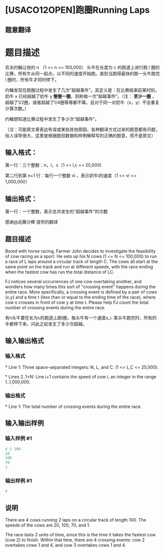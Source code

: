# [USACO12OPEN]跑圈Running Laps

## 题意翻译

# 题目描述

农夫约翰让他的 n （1 <= n <= 100,000） 头牛在长度为 c 的跑道上进行跑 l 圈的比赛，所有牛从同一起点，以不同的速度开始跑。直到当跑得最快的那一头牛跑完 l 圈时，所有牛才同时停下。

约翰发现在跑圈过程中发生了几次“超越事件”。其定义是：在比赛结束前某时刻，奶牛 x 已经超越了奶牛 y **整整一圈**，则称做一次“超越事件”。（注： **至少一圈** ，超越了1/2圈，或者超越了1/4圈等等都不算。且对于同一对奶牛（x，y）不会重复计算次数。）

约翰想知道比赛过程中发生了多少次“超越事件”。

（注：可能原文章表达有误或某些其他原因，各种翻译方式过来的题意都有问题，给人误导很大，这里是根据题目数据和样例解释写的正确的题意，而不是原文）

## 输入格式：

第一行：三个整数：n，l，c（1 <= l,c <= 25,000)

第二行到第 n+1 行：每行一个整数 vi ，表示奶牛i的速度（1 <= vi <= 1,000,000）

## 输出格式：

第一行：一个整数，表示总共发生的“超越事件”的次数

感谢@远藤沙椰 提供的翻译

## 题目描述

Bored with horse racing, Farmer John decides to investigate the feasibility of cow racing as a sport. He sets up his N cows (1 <= N <= 100,000) to run a race of L laps around a circular track of length C. The cows all start at the same point on the track and run at different speeds, with the race ending when the fastest cow has run the total distance of LC.

FJ notices several occurrences of one cow overtaking another, and wonders how many times this sort of "crossing event" happens during the entire race. More specifically, a crossing event is defined by a pair of cows (x,y) and a time t (less than or equal to the ending time of the race), where cow x crosses in front of cow y at time t. Please help FJ count the total number of crossing events during the entire race.

有n头牛要在长为c的跑道上跑l圈，每头牛有一个速度s\_i. 某头牛跑完时，所有的牛都停下来，问此之前发生了多少次超越。

## 输入输出格式

### 输入格式

\* Line 1: Three space-separated integers: N, L, and C. (1 <= L,C <= 25,000).

\* Lines 2..1+N: Line i+1 contains the speed of cow i, an integer in the range 1..1,000,000.

### 输出格式

\* Line 1: The total number of crossing events during the entire race.

## 输入输出样例

### 输入样例 #1

```cpp
4 2 100 
20 
100 
70 
1 

```
### 输出样例 #1

```cpp
4 

```
## 说明

There are 4 cows running 2 laps on a circular track of length 100. The speeds of the cows are 20, 100, 70, and 1.

The race lasts 2 units of time, since this is the time it takes the fastest cow (cow 2) to finish. Within that time, there are 4 crossing events: cow 2 overtakes cows 1 and 4, and cow 3 overtakes cows 1 and 4.

